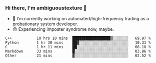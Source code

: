 ### Hi there, I'm ambiguoustexture 👋

<!--
**ambiguoustexture/ambiguoustexture** is a ✨ _special_ ✨ repository because its `README.md` (this file) appears on your GitHub profile.

Here are some ideas to get you started:
-->
- 🔭 I’m currently working on automated/high-frequency trading as a probationary system developer.
- :worried: Experiencing imposter syndrome now, maybe.

<!--START_SECTION:waka-->

```text
C++           10 hrs 10 mins  █████████████████▒░░░░░░░   69.97 %
Python        1 hr 30 mins    ██▓░░░░░░░░░░░░░░░░░░░░░░   10.31 %
C             1 hr 11 mins    ██░░░░░░░░░░░░░░░░░░░░░░░   08.18 %
Markdown      33 mins         █░░░░░░░░░░░░░░░░░░░░░░░░   03.86 %
Other         21 mins         ▓░░░░░░░░░░░░░░░░░░░░░░░░   02.52 %
```

<!--END_SECTION:waka-->
